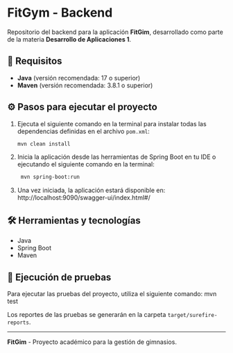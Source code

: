 # FitGym - Backend

Repositorio del backend para la aplicación **FitGim**, desarrollado como parte de la materia **Desarrollo de Aplicaciones 1**.

## 🚀 Requisitos

- **Java** (versión recomendada: 17 o superior)
- **Maven** (versión recomendada: 3.8.1 o superior)

## ⚙️ Pasos para ejecutar el proyecto

1. Ejecuta el siguiente comando en la terminal para instalar todas las dependencias definidas en el archivo `pom.xml`:
   ```bash
   mvn clean install

2. Inicia la aplicación desde las herramientas de Spring Boot en tu IDE o ejecutando el siguiente comando en la terminal:
   ```bash
    mvn spring-boot:run

3. Una vez iniciada, la aplicación estará disponible en: http://localhost:9090/swagger-ui/index.html#/

## 🛠️ Herramientas y tecnologías

- Java
- Spring Boot
- Maven

## 🧪 Ejecución de pruebas

Para ejecutar las pruebas del proyecto, utiliza el siguiente comando:
mvn test

Los reportes de las pruebas se generarán en la carpeta `target/surefire-reports`.

---
**FitGim** - Proyecto académico para la gestión de gimnasios.